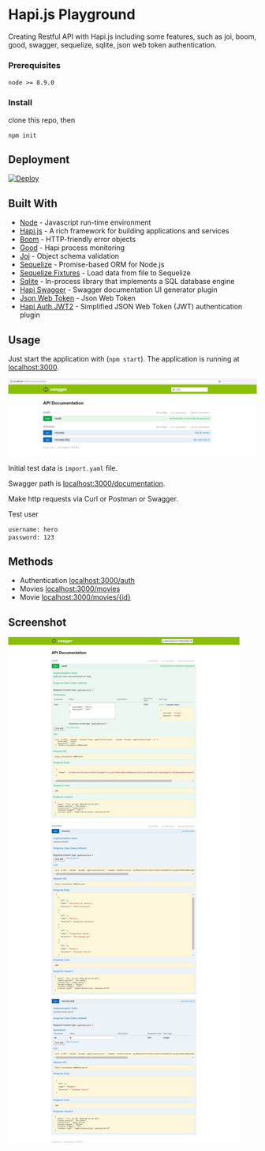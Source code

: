 # Hapi.js Playground

Creating Restful API with Hapi.js including some features, such as joi, boom, good, swagger, sequelize, sqlite, json web token authentication. 

### Prerequisites

```
node >= 8.9.0
```

### Install

clone this repo, then
```
npm init
```

## Deployment

[![Deploy](https://www.herokucdn.com/deploy/button.svg)](https://heroku.com/deploy)

## Built With

* [Node](https://nodejs.org) - Javascript run-time environment
* [Hapi.js](https://hapijs.com) - A rich framework for building applications and services
* [Boom](https://github.com/hapijs/boom) - HTTP-friendly error objects
* [Good](https://github.com/hapijs/good) - Hapi process monitoring
* [Joi](https://github.com/hapijs/joi) - Object schema validation
* [Sequelize](http://docs.sequelizejs.com/) - Promise-based ORM for Node.js
* [Sequelize Fixtures](https://github.com/domasx2/sequelize-fixtures) - Load data from file to Sequelize
* [Sqlite](https://www.sqlite.org/index.html) - In-process library that implements a SQL database engine 
* [Hapi Swagger](https://github.com/glennjones/hapi-swagger) - Swagger documentation UI generator plugin
* [Json Web Token](https://github.com/auth0/node-jsonwebtoken) - Json Web Token
* [Hapi Auth JWT2](https://github.com/dwyl/hapi-auth-jwt2) - Simplified JSON Web Token (JWT) authentication plugin

## Usage
Just start the application with (`npm start`). The application is
running at [localhost:3000](http://localhost:3000).

![alt text](screenshot/api-doc.png "Swagger API Document")

Initial test data is `import.yaml` file.

Swagger path is [localhost:3000/documentation](http://localhost:3000/documentation).

Make http requests via Curl or Postman or Swagger.

Test user
```
username: hero
password: 123
```

## Methods

* Authentication [localhost:3000/auth](http://localhost:3000/auth)
* Movies [localhost:3000/movies](http://localhost:3000/movies)
* Movie [localhost:3000/movies/{id}](http://localhost:3000/movies/{id})

## Screenshot

![alt text](screenshot/ok.png "Successful request-response")
